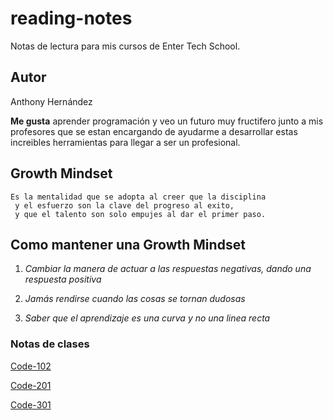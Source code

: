 # reading-notes
Notas de lectura para mis cursos de Enter Tech School.
## Autor  
Anthony Hernández 

**Me gusta** aprender programación y veo un futuro muy fructifero junto a mis profesores que se estan encargando de ayudarme a desarrollar estas increibles herramientas para llegar a ser un profesional.
## Growth Mindset 
```
Es la mentalidad que se adopta al creer que la disciplina
 y el esfuerzo son la clave del progreso al exito,
 y que el talento son solo empujes al dar el primer paso.
```
## **Como mantener una Growth Mindset**
1. *Cambiar la manera de actuar a las respuestas negativas, dando una respuesta positiva*  

2. *Jamás rendirse cuando las cosas se tornan dudosas*

3. *Saber que el aprendizaje es una curva y no una linea recta*

### Notas de clases

[Code-102](/102/)

[Code-201](/Code-201/README)

[Code-301](/Code-301/)